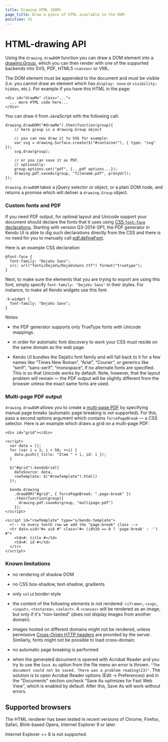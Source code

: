 ```yaml
---
title: Drawing HTML (DOM)
page_title: Draw a piece of HTML available in the DOM
position: 51
---
```


# HTML-drawing API

Using the `drawing.drawDOM` function you can draw a DOM element into a [drawing.Group](/api/dataviz/drawing/group), which you can then render with one of the supported backends into SVG, PDF, HTML5 `<canvas>` or VML.

The DOM element must be appended to the document and must be visible (i.e. you cannot draw an element which has `display: none` or `visibility: hidden`, etc.).  For example if you have this HTML in the page:

    <div id="drawMe" class="...">
      ... more HTML code here...
    </div>

You can draw it from JavaScript with the following call:

    drawing.drawDOM("#drawMe").then(function(group){
        // here group is a drawing.Group object

        // you can now draw it to SVG for example:
        var svg = drawing.Surface.create($("#container"), { type: "svg" });
        svg.draw(group);

        // or you can save it as PDF.
        // optionally:
        group.options.set("pdf", {...pdf options...});
        drawing.pdf.saveAs(group, "filename.pdf", proxyUrl);
    });

`drawing.drawDOM` takes a jQuery selector or object, or a plain DOM node, and returns a promise which will deliver a `drawing.Group` object.


### Custom fonts and PDF

If you need PDF output, for optimal layout and Unicode support your document should declare the fonts that it uses using [CSS `font-face` declarations](https://developer.mozilla.org/en-US/docs/Web/CSS/@font-face).  Starting with version Q3-2014-SP1, the PDF generator in Kendo UI is able to dig such declarations directly from the CSS and there is no need for you to manually call [pdf.defineFont](/framework/drawing/pdf-output.html#using-custom-fonts).

Here is an example CSS declaration:

    @font-face {
      font-family: "DejaVu Sans";
      src: url("fonts/DejaVu/DejaVuSans.ttf") format("truetype");
    }

Next, to make sure the elements that you are trying to export are using this font, simply specify `font-family: "DejaVu Sans"` in their styles.  For instance, to make all Kendo widgets use this font:

    .k-widget {
      font-family: "DejaVu Sans";
    }

Notes:

- the PDF generator supports only TrueType fonts with Unicode mappings.

- in order for automatic font discovery to work your CSS must reside on the same domain as the web page.

- Kendo UI bundles the DejaVu font family and will fall back to it for a few names like “Times New Roman”, “Arial”, “Courier”, or generics like “serif”, “sans-serif”, “monospace”, if no alternate fonts are specified.  This is so that Unicode works by default.  Note, however, that the layout problem will remain — the PDF output will be slightly different from the browser unless the exact same fonts are used.


### Multi-page PDF output

`drawing.drawDOM` allows you to create a [multi-page PDF](/framework/drawing/pdf-output.html#multiple-pages-output) by specifying manual page breaks (automatic page breaking is not supported).  For this, pass a second options argument which contains `forcePageBreak` — a CSS selector.  Here is an example which draws a grid on a multi-page PDF:

    <div id="grid"></div>

    <script>
      var data = [];
      for (var i = 1; i < 50; ++i) {
        data.push({ title: "Item " + i, id: i });
      }

      $("#grid").kendoGrid({
        dataSource: data,
        rowTemplate: $("#rowTemplate").html()
      });

      kendo.drawing
        .drawDOM("#grid", { forcePageBreak: ".page-break" })
        .then(function(group){
          drawing.pdf.saveAs(group, "multipage.pdf")
        });
    </script>

    <script id="rowTemplate" type="x/kendo-template">
      <!-- to every tenth row we add the "page-break" class -->
      <tr data-uid="#= uid #" class="#= (id%10 == 0 ? 'page-break' : '') #">
        <td>#: title #</td>
        <td>#: id #</td>
      </tr>
    </script>


### Known limitations

- no rendering of shadow DOM

- no CSS box-shadow, text-shadow, gradients

- only `solid` border-style

- the content of the following elements is not rendered: `<iframe>`, `<svg>`, `<input>`, `<textarea>`, `<select>`.  A `<canvas>` will be rendered as an image, but only if it's “non-tainted” (does not display images from another domain).

- images hosted on different domains might not be rendered, unless permissive [Cross-Origin HTTP headers](https://developer.mozilla.org/en-US/docs/Web/HTML/CORS_enabled_image) are provided by the server.  Similarly, fonts might not be possible to load cross-domain.

- no automatic page breaking is performed

- when the generated document is opened with Acrobat Reader and you try to use the `Save As` option from the file menu an error is thrown. 
`"The document could not be saved. There was a problem reading(23)"`. The solution is to open Acrobat Reader options (Edit → Preferences) and in the "Documents" section uncheck “Save As optimizes for Fast Web View”, which is enabled by default. After this, Save As will work without errors.


## Supported browsers

The HTML renderer has been tested in recent versions of Chrome, Firefox, Safari, Blink-based Opera, Internet Explorer 9 or later.

Internet Explorer <= 8 is not supported.
